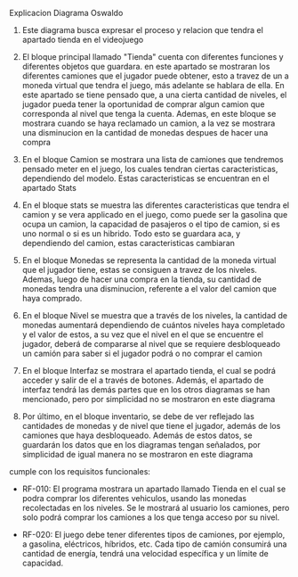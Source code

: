 
Explicacion Diagrama Oswaldo 

1. Este diagrama busca expresar el proceso y relacion que tendra el apartado tienda en el videojuego

2. El bloque principal llamado "Tienda" cuenta con diferentes funciones y diferentes objetos que guardara. en este apartado se mostraran los diferentes camiones que el jugador puede obtener, esto a travez de un a moneda virtual que tendra el juego, más adelante se hablara de ella. En este apartado se tiene pensado que, a una cierta cantidad de niveles, el jugador pueda tener la oportunidad de comprar algun camion que corresponda al nivel que tenga la cuenta. Ademas, en este bloque se mostrara cuando se haya reclamado un camion, a la vez se mostrara una disminucion en la cantidad de monedas despues de hacer una compra

3. En el bloque Camion se mostrara una lista de camiones que tendremos pensado meter en el juego, los cuales tendran ciertas caracteristicas, dependiendo del modelo. Estas caracteristicas se encuentran en el apartado Stats

4. En el bloque stats se muestra las diferentes caracteristicas que tendra el camion y se vera applicado en el juego, como puede ser la gasolina que ocupa un camion, la capacidad de pasajeros o el tipo de camion, si es uno normal o si es un hibrido. Todo esto se guardara aca, y dependiendo del camion, estas caracteristicas cambiaran

5. En el bloque Monedas se representa la cantidad de la moneda virtual que el jugador tiene, estas se consiguen a travez de los niveles. Ademas, luego de hacer una compra en la tienda, su cantidad de monedas tendra una disminucion, referente a el valor del camion que haya comprado.

6. En el bloque Nivel se muestra que a través de los niveles, la cantidad de monedas aumentará dependiendo de cuántos niveles haya completado y el valor de estos, a su vez que el nivel en el que se encuentre el jugador, deberá de compararse al nivel que se requiere desbloqueado un camión para saber si el jugador podrá o no comprar el camion
7. En el bloque Interfaz se mostrara el apartado tienda,  el cual se podrá acceder y salir de el a través de botones. Además, el apartado de interfaz tendrá las demás partes que en los otros diagramas se han mencionado, pero por simplicidad no se mostraron en este diagrama

8. Por último, en el bloque inventario, se debe de ver reflejado las cantidades de monedas y de nivel que tiene el jugador, además de los camiones que haya desbloqueado. Además de estos datos, se guardarán los datos que en los diagramas tengan señalados, por simplicidad de igual manera no se mostraron en este diagrama

cumple con los requisitos funcionales:
- RF-010: El programa mostrara un apartado llamado Tienda en el cual se podra comprar los diferentes vehiculos, usando las monedas recolectadas en los niveles. Se le mostrará al usuario los camiones, pero solo podrá comprar los camiones a los que tenga acceso por su nivel.

- RF-020: El juego debe tener diferentes tipos de camiones, por ejemplo, a gasolina, eléctricos, híbridos, etc. Cada tipo de camión consumirá una cantidad de energía, tendrá una velocidad específica y un límite de capacidad.
